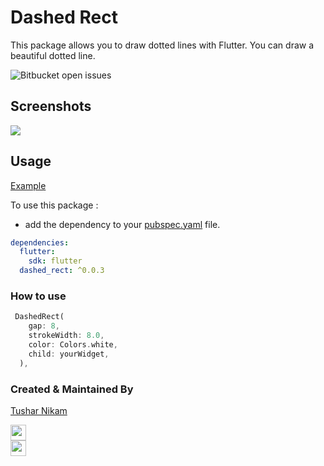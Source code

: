 # Dashed Rect

This package allows you to draw dotted lines with Flutter. You can draw a beautiful dotted line.

![Bitbucket open issues](https://img.shields.io/bitbucket/issues-raw/champ96k/DashedRect)

## Screenshots

![](https://i.ibb.co/kmYrfcM/screenshot.png)

## Usage

[Example](https://github.com/champ96k/DashedRect/tree/master/example)

To use this package :

- add the dependency to your [pubspec.yaml](https://github.com/champ96k/DashedRect/tree/master/example/pubspec.yaml) file.

```yaml
dependencies:
  flutter:
    sdk: flutter
  dashed_rect: ^0.0.3
```

### How to use

```dart
 DashedRect(
    gap: 8,
    strokeWidth: 8.0,
    color: Colors.white,
    child: yourWidget,
  ),
```

### Created & Maintained By

[Tushar Nikam](https://champ96k.github.io)

<a href="https://www.twitter.com/champ_96k"><img src="https://img.shields.io/badge/twitter-%231DA1F2.svg?&style=for-the-badge&logo=twitter&logoColor=white" height=25> </a>
<br>
<a href="https://www.linkedin.com/in/tushar-nikam-a29a97131/"><img src="https://img.shields.io/badge/linkedin-%230077B5.svg?&style=for-the-badge&logo=linkedin&logoColor=white" height=25></a>
